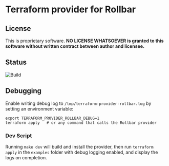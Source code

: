# Terraform provider for Rollbar

## License

This is proprietary software.  **NO LICENSE WHATSOEVER is granted to this
software without written contract between author and licensee.**


## Status

![Build](https://github.com/jmcvetta/terraform-provider-rollbar/workflows/Build/badge.svg)


## Debugging

Enable writing debug log to `/tmp/terraform-provider-rollbar.log` by setting an
environment variable:

```
export TERRAFORM_PROVIDER_ROLLBAR_DEBUG=1
terraform apply   # or any command that calls the Rollbar provider
```

### Dev Script

Running `make dev` will build and install the provider, then run `terraform
apply` in the `examples` folder with debug logging enabled, and display the
logs on completion.
